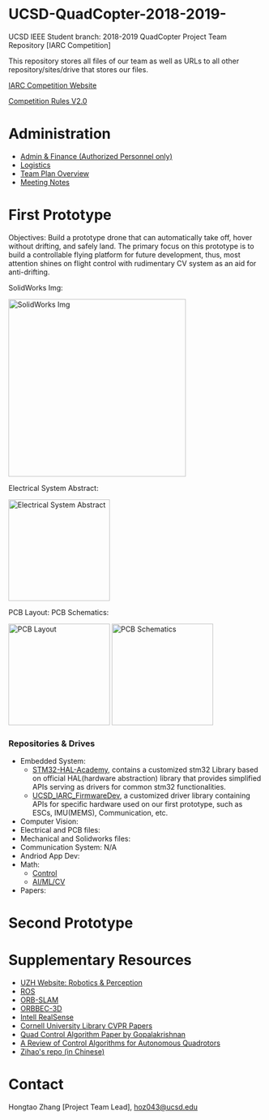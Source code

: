 # UCSD-QuadCopter-2018-2019-
UCSD IEEE Student branch: 2018-2019 QuadCopter Project Team Repository  [IARC Competition]

This repository stores all files of our team as well as URLs to all other repository/sites/drive that stores our files.

[IARC Competition Website](http://www.aerialroboticscompetition.org/)

[Competition Rules V2.0](http://www.aerialroboticscompetition.org/assets/downloads/mission8rules_2.0.pdf)

# Administration
* [Admin & Finance (Authorized Personnel only)](https://drive.google.com/drive/u/1/folders/0AGL5ImeNzr94Uk9PVA)
* [Logistics](https://github.com/TsunamiTTT/UCSD-QuadCopter-2018-2019-/blob/master/00.Non-Technical%20Resources/Markdowns/01.Logistics.md)
* [Team Plan Overview](https://github.com/TsunamiTTT/UCSD-QuadCopter-2018-2019-/blob/master/00.Non-Technical%20Resources/Markdowns/02.Team%20Plan%20Overview.md)
* [Meeting Notes](https://drive.google.com/open?id=1Vw95HLTEWjQ5RHt4fmYl_jzmtXQ-JDC4)



# First Prototype 

Objectives: Build a prototype drone that can automatically take off, hover without drifting, and safely land. The primary focus on this prototype is to build a controllable flying platform for future development, thus, most attention shines on flight control with rudimentary CV system as an aid for anti-drifting.



SolidWorks Img:

<img src="https://github.com/TsunamiTTT/UCSD-QuadCopter-2018-2019-/blob/master/00.Non-Technical%20Resources/Images/SolidWorks.PNG" alt="SolidWorks Img" width="350">

Electrical System Abstract:

<img src="https://github.com/TsunamiTTT/UCSD-QuadCopter-2018-2019-/blob/master/00.Non-Technical%20Resources/Images/Electrical%20Hardware%20System%20Abstract.PNG" alt="Electrical System Abstract" width="200"/>

PCB Layout: 							PCB Schematics: 

<img src="https://github.com/TsunamiTTT/UCSD-QuadCopter-2018-2019-/blob/master/00.Non-Technical%20Resources/Images/PCB.PNG" alt="PCB Layout" width="200">								<img src="https://github.com/TsunamiTTT/UCSD-QuadCopter-2018-2019-/blob/master/00.Non-Technical%20Resources/Images/Schematics.PNG" alt="PCB Schematics" width="200">





###  Repositories & Drives

* Embedded System: 
  * [STM32-HAL-Academy](https://github.com/TsunamiTTT/STM32-HAL-Academy), contains a customized stm32 Library based on official HAL(hardware abstraction) library that provides simplified APIs serving as drivers for common stm32 functionalities.
  * [UCSD_IARC_FirmwareDev](https://github.com/Ayilay/UCSD_IARC_FirmwareDev), a customized driver library containing APIs for specific hardware used on our first prototype, such as ESCs, IMU(MEMS), Communication, etc.
* Computer Vision:
* Electrical and PCB files:
* Mechanical and Solidworks files:
* Communication System: N/A
* Andriod App Dev:
* Math:
  * [Control](https://github.com/TsunamiTTT/QuadCopter-Math/tree/master/Control)
  * [AI/ML/CV](https://github.com/TsunamiTTT/QuadCopter-Math/tree/master/AI%20%26%20ML%20%26%20CV)
* Papers:



# Second Prototype



# Supplementary Resources

* [UZH Website: Robotics & Perception](http://rpg.ifi.uzh.ch/software_datasets.html)
* [ROS](https://robots.ros.org/tags/#quadrotor)
* [ORB-SLAM](http://webdiis.unizar.es/~raulmur/orbslam/)
* [ORBBEC-3D](https://orbbec3d.com/bodytracking-sdk/)
* [Intell RealSense](https://software.intel.com/en-us/realsense/sr300)
* [Cornell University Library CVPR Papers](https://arxiv.org/list/cs.CV/recent)
* [Quad Control Algorithm Paper by Gopalakrishnan](https://dspace.cvut.cz/bitstream/handle/10467/68636/F3-DP-2017-Gopalakrishnan-Eswarmurthi-Master%20Thesis.pdf)
* [A Review of Control Algorithms for Autonomous Quadrotors](https://arxiv.org/ftp/arxiv/papers/1602/1602.02622.pdf)
* [Zihao's repo (in Chinese)](https://github.com/ZihaoZhou/Anti-entrophy)



# Contact

Hongtao Zhang [Project Team Lead], <hoz043@ucsd.edu>

